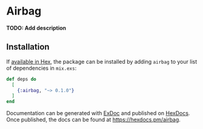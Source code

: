 # Airbag

**TODO: Add description**

## Installation

If [available in Hex](https://hex.pm/docs/publish), the package can be installed
by adding `airbag` to your list of dependencies in `mix.exs`:

```elixir
def deps do
  [
    {:airbag, "~> 0.1.0"}
  ]
end
```

Documentation can be generated with [ExDoc](https://github.com/elixir-lang/ex_doc)
and published on [HexDocs](https://hexdocs.pm). Once published, the docs can
be found at <https://hexdocs.pm/airbag>.

